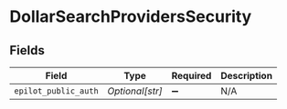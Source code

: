 # DollarSearchProvidersSecurity


## Fields

| Field                | Type                 | Required             | Description          |
| -------------------- | -------------------- | -------------------- | -------------------- |
| `epilot_public_auth` | *Optional[str]*      | :heavy_minus_sign:   | N/A                  |